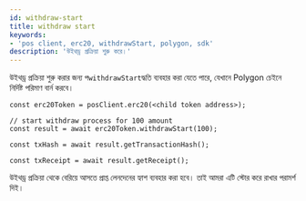 ```yaml
---
id: withdraw-start
title: withdraw start
keywords:
- 'pos client, erc20, withdrawStart, polygon, sdk'
description: 'উইথড্র প্রক্রিয়া শুরু করে।'
---
```


উইথড্র প্রক্রিয়া শুরু করার জন্য প`withdrawStart`দ্ধতি ব্যবহার করা যেতে পারে, যেখানে Polygon চেইনে নির্দিষ্ট পরিমাণ বার্ন করবে।

```
const erc20Token = posClient.erc20(<child token address>);

// start withdraw process for 100 amount
const result = await erc20Token.withdrawStart(100);

const txHash = await result.getTransactionHash();

const txReceipt = await result.getReceipt();

```

উইথড্র প্রক্রিয়া থেকে বেরিয়ে আসতে প্রাপ্ত লেনদেনের হ্যাশ ব্যবহার করা হবে। তাই আমরা এটি স্টোর করে রাখার পরামর্শ দিই।

